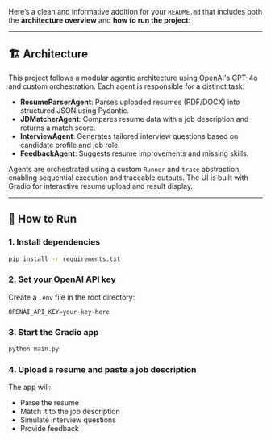 Here’s a clean and informative addition for your `README.md` that includes both the **architecture overview** and **how to run the project**:

---

## 🏗️ Architecture

This project follows a modular agentic architecture using OpenAI's GPT-4o and custom orchestration. Each agent is responsible for a distinct task:

- **ResumeParserAgent**: Parses uploaded resumes (PDF/DOCX) into structured JSON using Pydantic.
- **JDMatcherAgent**: Compares resume data with a job description and returns a match score.
- **InterviewAgent**: Generates tailored interview questions based on candidate profile and job role.
- **FeedbackAgent**: Suggests resume improvements and missing skills.

Agents are orchestrated using a custom `Runner` and `trace` abstraction, enabling sequential execution and traceable outputs. The UI is built with Gradio for interactive resume upload and result display.

---

## 🚀 How to Run

### 1. **Install dependencies**
```bash
pip install -r requirements.txt
```

### 2. **Set your OpenAI API key**
Create a `.env` file in the root directory:
```
OPENAI_API_KEY=your-key-here
```

### 3. **Start the Gradio app**
```bash
python main.py
```

### 4. **Upload a resume and paste a job description**
The app will:
- Parse the resume
- Match it to the job description
- Simulate interview questions
- Provide feedback

